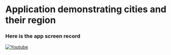 # Application demonstrating cities and their region

### Here is the app screen record
[![Youtube](img.youtube.com/vi/fInPL6f3pgc/0.jpg)](https://www.youtube.com/shorts/fInPL6f3pgc)
